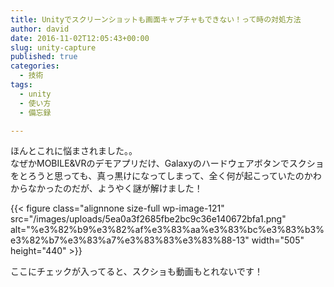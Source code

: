 ```yaml
---
title: Unityでスクリーンショットも画面キャプチャもできない！って時の対処方法
author: david
date: 2016-11-02T12:05:43+00:00
slug: unity-capture
published: true
categories:
  - 技術
tags:
  - unity
  - 使い方
  - 備忘録

---
```

ほんとこれに悩まされました。。  
なぜかMOBILE&VRのデモアプリだけ、Galaxyのハードウェアボタンでスクショをとろうと思っても、真っ黒けになってしまって、全く何が起こっていたのかわからなかったのだが、ようやく謎が解けました！

{{< figure class="alignnone size-full wp-image-121" src="/images/uploads/5ea0a3f2685fbe2bc9c36e140672bfa1.png" alt="%e3%82%b9%e3%82%af%e3%83%aa%e3%83%bc%e3%83%b3%e3%82%b7%e3%83%a7%e3%83%83%e3%83%88-13" width="505" height="440" >}}

ここにチェックが入ってると、スクショも動画もとれないです！

 [1]: http://backham.me/blog/wp-content/uploads/2016/11/5ea0a3f2685fbe2bc9c36e140672bfa1.png
